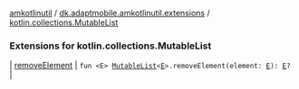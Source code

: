 [amkotlinutil](../../index.md) / [dk.adaptmobile.amkotlinutil.extensions](../index.md) / [kotlin.collections.MutableList](index.md)

### Extensions for kotlin.collections.MutableList

| [removeElement](remove-element.md) | `fun <E> `[`MutableList`](https://kotlinlang.org/api/latest/jvm/stdlib/kotlin.collections/-mutable-list/index.html)`<`[`E`](remove-element.md#E)`>.removeElement(element: `[`E`](remove-element.md#E)`): `[`E`](remove-element.md#E)`?` |

